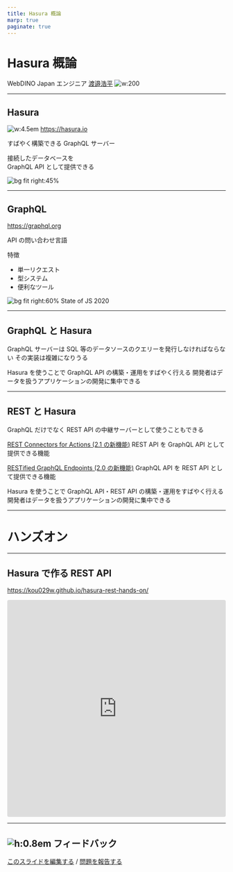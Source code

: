 ```yaml
---
title: Hasura 概論
marp: true
paginate: true
---
```


# Hasura 概論

WebDINO Japan エンジニア
[渡邉浩平](https://github.com/kou029w)
![w:200](https://github.com/kou029w.png)

<script>
window.addEventListener("DOMContentLoaded", function () {
  document.querySelectorAll("a")?.forEach(function (a) {
    a.setAttribute("target", "_blank");
    a.setAttribute("rel", "noreferrer");
  });
});
</script>

---

## Hasura

![w:4.5em](https://cdnjs.cloudflare.com/ajax/libs/simple-icons/5.7.0/hasura.svg)
https://hasura.io

すばやく構築できる GraphQL サーバー

接続したデータベースを\
GraphQL API として提供できる

![bg fit right:45%](https://ptuml.hackmd.io/svg/JOvB2i9044JtVOg-G2uW8X42YWJ3a1DqneRucKzwkXVUFgEek2lg5OzgYvAeXGSMNeoZPoZtQyma532acFmiAJ2g6CC-PsnsUAHYGhZ1Wr2UNO_EM9xmgUkW8wM92jV9wFels3R_u1NVmbh_XATnEECmtTWhj1mlzHUi)

---

## GraphQL

https://graphql.org

API の問い合わせ言語

特徴

- 単一リクエスト
- 型システム
- 便利なツール

![bg fit right:60% State of JS 2020](https://stateofx-images.netlify.app/captures/js2020/en-US/datalayer_experience_ranking.png)

<!-- _footer: 図の出典: "State of JS 2020" データ層 https://2020.stateofjs.com/ja-JP/technologies/datalayer/ -->

---

## GraphQL と Hasura

GraphQL サーバーは SQL 等のデータソースのクエリーを発行しなければならない
その実装は複雑になりうる

Hasura を使うことで GraphQL API の構築・運用をすばやく行える
開発者はデータを扱うアプリケーションの開発に集中できる

---

## REST と Hasura

GraphQL だけでなく REST API の中継サーバーとして使うこともできる

[REST Connectors for Actions (2.1 の新機能)](https://hasura.io/docs/latest/graphql/core/actions/rest-connectors.html)
REST API を GraphQL API として提供できる機能

[RESTified GraphQL Endpoints (2.0 の新機能)](https://hasura.io/docs/latest/graphql/core/api-reference/restified.html)
GraphQL API を REST API として提供できる機能

Hasura を使うことで GraphQL API・REST API の構築・運用をすばやく行える
開発者はデータを扱うアプリケーションの開発に集中できる

---

# ハンズオン

---

## Hasura で作る REST API

https://kou029w.github.io/hasura-rest-hands-on/

<iframe
  src="https://stackblitz.com/github/kou029w/hasura-rest-hands-on/tree/main/frontend?embed=1&view=preview&terminal=dev&file=src/App.vue"
  style="
    width: 100%;
    height: 500px;
    border: 0;
    border-radius: 4px;
    overflow: hidden;
  "
  title="vue3-hasura-rest"
></iframe>

---

## ![h:0.8em][github.svg] フィードバック

[このスライドを編集する](https://github.com/kou029w/intro-to-hasura/edit/main/README.md) / [問題を報告する](https://github.com/kou029w/intro-to-hasura/issues/new)

[github.svg]: https://cdnjs.cloudflare.com/ajax/libs/simple-icons/5.7.0/github.svg
